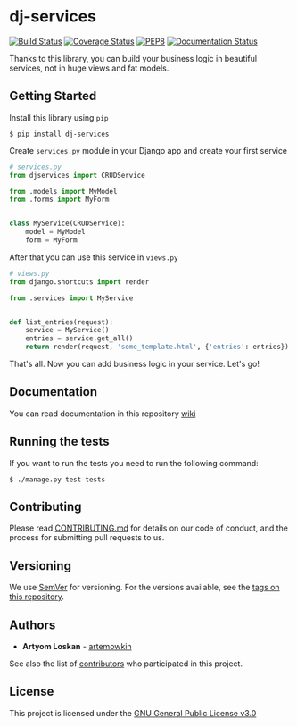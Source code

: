# dj-services

[![Build Status](https://travis-ci.com/artemowkin/dj-services.svg?branch=main)](https://travis-ci.com/artemowkin/dj-services)
[![Coverage Status](https://coveralls.io/repos/github/artemowkin/dj-services/badge.svg?branch=main)](https://coveralls.io/github/artemowkin/dj-services?branch=main)
[![PEP8](https://img.shields.io/badge/code%20style-pep8-orange.svg)](https://www.python.org/dev/peps/pep-0008/)
[![Documentation Status](https://readthedocs.org/projects/numpydoc/badge/?version=latest)](https://numpydoc.readthedocs.io/en/latest/?badge=latest)

Thanks to this library, you can build your business logic in beautiful
services, not in huge views and fat models.

## Getting Started

Install this library using `pip`

```
$ pip install dj-services
```

Create `services.py` module in your Django app and create your first service

```python
# services.py
from djservices import CRUDService

from .models import MyModel
from .forms import MyForm


class MyService(CRUDService):
    model = MyModel
    form = MyForm
```

After that you can use this service in `views.py`

```python
# views.py
from django.shortcuts import render

from .services import MyService


def list_entries(request):
    service = MyService()
    entries = service.get_all()
    return render(request, 'some_template.html', {'entries': entries})
```

That's all. Now you can add business logic in your service. Let's go!

## Documentation

You can read documentation in this repository
[wiki](https://github.com/artemowkin/dj-services/wiki/About-this-project)

## Running the tests

If you want to run the tests you need to run the following command:

```
$ ./manage.py test tests
```

## Contributing

Please read [CONTRIBUTING.md](https://github.com/artemowkin/dj-services/blob/0.2.0-stable/CONTRIBUTING.md)
for details on our code
of conduct, and the process for submitting pull requests to us.

## Versioning

We use [SemVer](http://semver.org/) for versioning. For the versions
available, see the [tags on this
repository](https://github.com/artemowkin/dj-services/tags).

## Authors

  - **Artyom Loskan** - [artemowkin](https://github.com/artemowkin)

See also the list of
[contributors](https://github.com/artemowkin/dj-services/contributors)
who participated in this project.

## License

This project is licensed under the
[GNU General Public License v3.0](https://github.com/artemowkin/dj-services/blob/0.2.0-stable/LICENSE)

